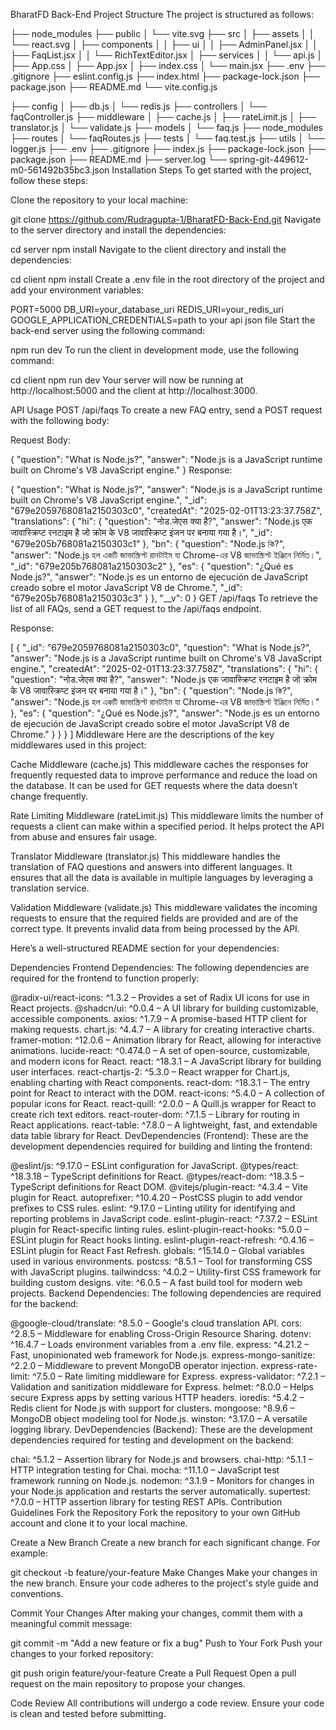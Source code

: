 BharatFD Back-End
Project Structure
The project is structured as follows:

├── node_modules
├── public
│   └── vite.svg
├── src
│   ├── assets
│   │   └── react.svg
│   ├── components
│   │   ├── ui
│   │   ├── AdminPanel.jsx
│   │   ├── FaqList.jsx
│   │   └── RichTextEditor.jsx
│   ├── services
│   │   └── api.js
│   ├── App.css
│   ├── App.jsx
│   ├── index.css
│   └── main.jsx
├── .env
├── .gitignore
├── eslint.config.js
├── index.html
├── package-lock.json
├── package.json
├── README.md
└── vite.config.js

├── config
│   ├── db.js
│   └── redis.js
├── controllers
│   └── faqController.js
├── middleware
│   ├── cache.js
│   ├── rateLimit.js
│   ├── translator.js
│   └── validate.js
├── models
│   └── faq.js
├── node_modules
├── routes
│   └── faqRoutes.js
├── tests
│   └── faq.test.js
├── utils
│   └── logger.js
├── .env
├── .gitignore
├── index.js
├── package-lock.json
├── package.json
├── README.md
├── server.log
└── spring-git-449612-m0-561492b35bc3.json
Installation Steps
To get started with the project, follow these steps:

Clone the repository to your local machine:

git clone https://github.com/Rudragupta-1/BharatFD-Back-End.git
Navigate to the server directory and install the dependencies:

cd server
npm install
Navigate to the client directory and install the dependencies:

cd client
npm install
Create a .env file in the root directory of the project and add your environment variables:

PORT=5000
DB_URI=your_database_uri
REDIS_URI=your_redis_uri
GOOGLE_APPLICATION_CREDENTIALS=path to your api json file
Start the back-end server using the following command:

npm run dev
To run the client in development mode, use the following command:

cd client
npm run dev
Your server will now be running at http://localhost:5000 and the client at http://localhost:3000.

API Usage
POST /api/faqs
To create a new FAQ entry, send a POST request with the following body:

Request Body:

{
  "question": "What is Node.js?",
  "answer": "Node.js is a JavaScript runtime built on Chrome's V8 JavaScript engine."
}
Response:

{
  "question": "What is Node.js?",
  "answer": "Node.js is a JavaScript runtime built on Chrome's V8 JavaScript engine.",
  "_id": "679e2059768081a2150303c0",
  "createdAt": "2025-02-01T13:23:37.758Z",
  "translations": {
    "hi": {
      "question": "नोड.जेएस क्या है?",
      "answer": "Node.js एक जावास्क्रिप्ट रनटाइम है जो क्रोम के V8 जावास्क्रिप्ट इंजन पर बनाया गया है।",
      "_id": "679e205b768081a2150303c1"
    },
    "bn": {
      "question": "Node.js কি?",
      "answer": "Node.js হল একটি জাভাস্ক্রিপ্ট রানটাইম যা Chrome-এর V8 জাভাস্ক্রিপ্ট ইঞ্জিনে নির্মিত।",
      "_id": "679e205b768081a2150303c2"
    },
    "es": {
      "question": "¿Qué es Node.js?",
      "answer": "Node.js es un entorno de ejecución de JavaScript creado sobre el motor JavaScript V8 de Chrome.",
      "_id": "679e205b768081a2150303c3"
    }
  },
  "__v": 0
}
GET /api/faqs
To retrieve the list of all FAQs, send a GET request to the /api/faqs endpoint.

Response:

[
  {
    "_id": "679e2059768081a2150303c0",
    "question": "What is Node.js?",
    "answer": "Node.js is a JavaScript runtime built on Chrome's V8 JavaScript engine.",
    "createdAt": "2025-02-01T13:23:37.758Z",
    "translations": {
      "hi": {
        "question": "नोड.जेएस क्या है?",
        "answer": "Node.js एक जावास्क्रिप्ट रनटाइम है जो क्रोम के V8 जावास्क्रिप्ट इंजन पर बनाया गया है।"
      },
      "bn": {
        "question": "Node.js কি?",
        "answer": "Node.js হল একটি জাভাস্ক্রিপ্ট রানটাইম যা Chrome-এর V8 জাভাস্ক্রিপ্ট ইঞ্জিনে নির্মিত।"
      },
      "es": {
        "question": "¿Qué es Node.js?",
        "answer": "Node.js es un entorno de ejecución de JavaScript creado sobre el motor JavaScript V8 de Chrome."
      }
    }
  }
]
Middleware
Here are the descriptions of the key middlewares used in this project:

Cache Middleware (cache.js)
This middleware caches the responses for frequently requested data to improve performance and reduce the load on the database. It can be used for GET requests where the data doesn’t change frequently.

Rate Limiting Middleware (rateLimit.js)
This middleware limits the number of requests a client can make within a specified period. It helps protect the API from abuse and ensures fair usage.

Translator Middleware (translator.js)
This middleware handles the translation of FAQ questions and answers into different languages. It ensures that all the data is available in multiple languages by leveraging a translation service.

Validation Middleware (validate.js)
This middleware validates the incoming requests to ensure that the required fields are provided and are of the correct type. It prevents invalid data from being processed by the API.

Here’s a well-structured README section for your dependencies:

Dependencies
Frontend Dependencies:
The following dependencies are required for the frontend to function properly:

@radix-ui/react-icons: ^1.3.2 – Provides a set of Radix UI icons for use in React projects.
@shadcn/ui: ^0.0.4 – A UI library for building customizable, accessible components.
axios: ^1.7.9 – A promise-based HTTP client for making requests.
chart.js: ^4.4.7 – A library for creating interactive charts.
framer-motion: ^12.0.6 – Animation library for React, allowing for interactive animations.
lucide-react: ^0.474.0 – A set of open-source, customizable, and modern icons for React.
react: ^18.3.1 – A JavaScript library for building user interfaces.
react-chartjs-2: ^5.3.0 – React wrapper for Chart.js, enabling charting with React components.
react-dom: ^18.3.1 – The entry point for React to interact with the DOM.
react-icons: ^5.4.0 – A collection of popular icons for React.
react-quill: ^2.0.0 – A Quill.js wrapper for React to create rich text editors.
react-router-dom: ^7.1.5 – Library for routing in React applications.
react-table: ^7.8.0 – A lightweight, fast, and extendable data table library for React.
DevDependencies (Frontend):
These are the development dependencies required for building and linting the frontend:

@eslint/js: ^9.17.0 – ESLint configuration for JavaScript.
@types/react: ^18.3.18 – TypeScript definitions for React.
@types/react-dom: ^18.3.5 – TypeScript definitions for React DOM.
@vitejs/plugin-react: ^4.3.4 – Vite plugin for React.
autoprefixer: ^10.4.20 – PostCSS plugin to add vendor prefixes to CSS rules.
eslint: ^9.17.0 – Linting utility for identifying and reporting problems in JavaScript code.
eslint-plugin-react: ^7.37.2 – ESLint plugin for React-specific linting rules.
eslint-plugin-react-hooks: ^5.0.0 – ESLint plugin for React hooks linting.
eslint-plugin-react-refresh: ^0.4.16 – ESLint plugin for React Fast Refresh.
globals: ^15.14.0 – Global variables used in various environments.
postcss: ^8.5.1 – Tool for transforming CSS with JavaScript plugins.
tailwindcss: ^4.0.2 – Utility-first CSS framework for building custom designs.
vite: ^6.0.5 – A fast build tool for modern web projects.
Backend Dependencies:
The following dependencies are required for the backend:

@google-cloud/translate: ^8.5.0 – Google's cloud translation API.
cors: ^2.8.5 – Middleware for enabling Cross-Origin Resource Sharing.
dotenv: ^16.4.7 – Loads environment variables from a .env file.
express: ^4.21.2 – Fast, unopinionated web framework for Node.js.
express-mongo-sanitize: ^2.2.0 – Middleware to prevent MongoDB operator injection.
express-rate-limit: ^7.5.0 – Rate limiting middleware for Express.
express-validator: ^7.2.1 – Validation and sanitization middleware for Express.
helmet: ^8.0.0 – Helps secure Express apps by setting various HTTP headers.
ioredis: ^5.4.2 – Redis client for Node.js with support for clusters.
mongoose: ^8.9.6 – MongoDB object modeling tool for Node.js.
winston: ^3.17.0 – A versatile logging library.
DevDependencies (Backend):
These are the development dependencies required for testing and development on the backend:

chai: ^5.1.2 – Assertion library for Node.js and browsers.
chai-http: ^5.1.1 – HTTP integration testing for Chai.
mocha: ^11.1.0 – JavaScript test framework running on Node.js.
nodemon: ^3.1.9 – Monitors for changes in your Node.js application and restarts the server automatically.
supertest: ^7.0.0 – HTTP assertion library for testing REST APIs.
Contribution Guidelines
Fork the Repository
Fork the repository to your own GitHub account and clone it to your local machine.

Create a New Branch
Create a new branch for each significant change. For example:

git checkout -b feature/your-feature
Make Changes
Make your changes in the new branch. Ensure your code adheres to the project's style guide and conventions.

Commit Your Changes
After making your changes, commit them with a meaningful commit message:

git commit -m "Add a new feature or fix a bug"
Push to Your Fork
Push your changes to your forked repository:

git push origin feature/your-feature
Create a Pull Request
Open a pull request on the main repository to propose your changes.

Code Review
All contributions will undergo a code review. Ensure your code is clean and tested before submitting.
